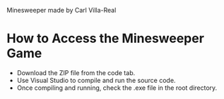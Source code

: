 Minesweeper made by Carl Villa-Real

# How to Access the Minesweeper Game

- Download the ZIP file from the code tab.
- Use Visual Studio to compile and run the source code.
- Once compiling and running, check the .exe file in the root directory.
